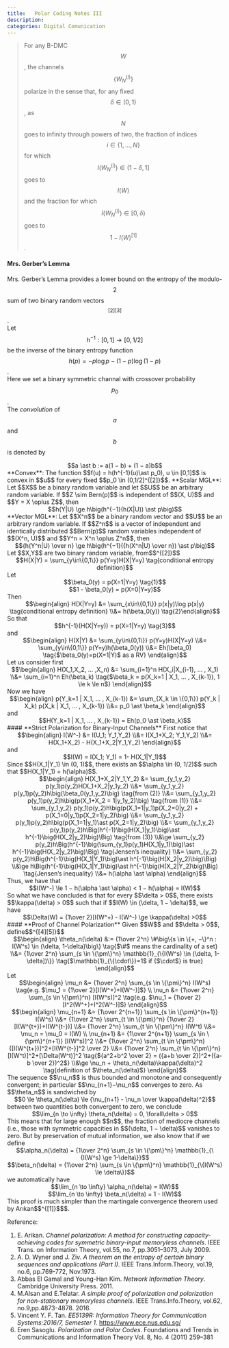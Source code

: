 ```yaml
---
title:   Polar Coding Notes III
description: 
categories: Digital Comunication
---
```


>  For any B-DMC $$W$$, the channels $$\{W_N^{(i)}\}$$ polarize in the sense that, for any fixed $$\delta \in (0, 1)$$, as $$N$$ goes to infinity through powers of two, the fraction of indices $$i \in \{1, \dots, N\}$$ for which $$I(W_N^{(i)}) \in (1 − \delta, 1]$$ goes to $$I(W)$$ and the fraction for which $$I(W_N^{(i)}) \in [0, \delta)$$ goes to $$1−I(W)^{[1]}$$.
  
#### **Mrs. Gerber’s Lemma**  
Mrs. Gerber’s Lemma provides a lower bound on the entropy of the modulo-$$2$$ sum of two binary random vectors$$^{[2][3]}$$.  
Let $$h^{-1} : [0, 1] \to [0, 1/2]$$ be the inverse of the binary entropy function $$h(p) = -p\log p - (1-p)\log(1-p)$$.  
Here we set a binary symmetric channal with crossover probability $$p_0$$.  
The *convolution* of $$a$$ and $$b$$ is denoted by  
<center>$$a \ast b := a(1 − b) + (1 − a)b$$</center>  
**Convex**: The function $$f(u) = h(h^{-1}(u)\ast p_0), u \in [0,1]$$ is convex in $$u$$ for every fixed $$p_0 \in (0,1/2]^{[2]}$$.  
**Scalar MGL**: Let $$X$$ be a binary random variable and let $$U$$ be an arbitrary random variable. If $$Z \sim Bern(p)$$ is independent of $$(X, U)$$ and $$Y = X \oplus Z$$, then
<center>$$h(Y|U) \ge h\big(h^{−1}(h(X|U)) \ast p\big)$$</center> 
**Vector MGL**: Let $$X^n$$ be a binary random vector and $$U$$ be an arbitrary random variable. If $$Z^n$$ is a vector of independent and identically distributed $$Bern(p)$$ random variables independent of $$(X^n, U)$$ and $$Y^n = X^n \oplus Z^n$$, then  
<center>$${h(Y^n|U) \over n} \ge h\big(h^{−1}({h(X^n|U) \over n}) \ast p\big)$$</center>  
Let $$X,Y$$ are two binary random variable, from$$^{[2]}$$  
<center>$$H(X|Y) = \sum_{y\in\{0,1\}} p(Y=y)H(X|Y=y) \tag{conditional entropy definition}$$</center>  
Let  
<center>$$\beta_0(y) = p(X=1|Y=y) \tag{1}$$</center>  
<center>$$1 - \beta_0(y) = p(X=0|Y=y)$$</center>  
Then    
<center>$$\begin{align} H(X|Y=y) &= \sum_{x\in\{0,1\}} p(x|y)\log p(x|y) \tag{conditional entropy definition} \\&= h(\beta_0(y)) \tag{2}\end{align}$$</center>  
So that  
<center>$$h^{-1}(H(X|Y=y)) = p(X=1|Y=y) \tag{3}$$</center>  
and  
<center>$$\begin{align} H(X|Y) &= \sum_{y\in\{0,1\}} p(Y=y)H(X|Y=y) \\&= \sum_{y\in\{0,1\}} p(Y=y)h(\beta_0(y)) \\&= Eh(\beta_0) \tag{$\beta_0(y)=p(X=1|Y)$ as a RV} \end{align}$$</center>  
Let us consider first  
<center>$$\begin{align} H(X_1,X_2, ... ,X_n) &= \sum_{i=1}^n H(X_i|X_{i-1}, ... , X_1) \\&= \sum_{i=1}^n Eh(\beta_k) \tag{$\beta_k = p(X_k=1 | X_1, ... , X_{k-1}), 1 \le k \le n$} \end{align}$$</center>  
Now we have  
<center>$$\begin{align} p(Y_k=1 | X_1, ... , X_{k-1}) &= \sum_{X_k \in \{0,1\}} p(Y_k | X_k) p(X_k | X_1, ... , X_{k-1}) \\&= p_0 \ast \beta_k \end{align}$$</center>  
and  
<center>$$H(Y_k=1 | X_1, ... , X_{k-1}) = Eh(p_0 \ast \beta_k)$$</center>  
#### **Strict Polarization for Binary-Input Channels**  
First notice that  
<center>$$\begin{align} I(W^-) &= I(U_1; Y_1,Y_2) \\&=  I(X_1+X_2; Y_1,Y_2) \\&= H(X_1+X_2) - H(X_1+X_2|Y_1,Y_2) \end{align}$$</center>  
and  
<center>$$I(W) = I(X_1; Y_1) = 1- H(X_1|Y_1)$$</center>  
Since $$H(X_1|Y_1) \in (0, 1)$$, there exists an $$\alpha \in (0, 1/2)$$ such that $$H(X_1|Y_1) = h(\alpha)$$.  
<center>$$\begin{align} H(X_1+X_2|Y_1,Y_2) &= \sum_{y_1,y_2} p(y_1)p(y_2)H(X_1+X_2|y_1y_2) \\&= \sum_{y_1,y_2} p(y_1)p(y_2)h\big(\beta_0(y_1,y_2)\big) \tag{from (2)} \\&= \sum_{y_1,y_2} p(y_1)p(y_2)h\big(p(X_1+X_2 = 1|y_1y_2)\big) \tag{from (1)} \\&= \sum_{y_1,y_2} p(y_1)p(y_2)h\big(p(X_1=1|y_1)p(X_2=0|y_2) + p(X_1=0|y_1)p(X_2=1|y_2)\big) \\&= \sum_{y_1,y_2} p(y_1)p(y_2)h\big(p(X_1=1|y_1)\ast p(X_2=1|y_2)\big) \\&= \sum_{y_1,y_2} p(y_1)p(y_2)h\Big(h^{-1}\big(H(X_1|y_1)\big)\ast h^{-1}\big(H(X_2|y_2)\big)\Big) \tag{from (3)} \\&\ge \sum_{y_2} p(y_2)h\Big(h^{-1}\big(\sum_{y_1}p(y_1)H(X_1|y_1)\big)\ast h^{-1}\big(H(X_2|y_2)\big)\Big) \tag{Jensen’s inequality} \\&= \sum_{y_2} p(y_2)h\Big(h^{-1}\big(H(X_1|Y_1)\big)\ast h^{-1}\big(H(X_2|y_2)\big)\Big) \\&\ge h\Big(h^{-1}\big(H(X_1|Y_1)\big)\ast h^{-1}\big(H(X_2|Y_2)\big)\Big) \tag{Jensen’s inequality} \\&= h(\alpha \ast \alpha) \end{align}$$</center>  
Thus, we have that  
<center>$$I(W^-) \le 1 − h(\alpha \ast \alpha) < 1 − h(\alpha) = I(W)$$</center>  
So what we have concluded is that for every $$\delta > 0$$, there exists $$\kappa(\delta) > 0$$ such that if $$I(W) \in (\delta, 1 − \delta)$$, we have  
<center>$$\Delta(W) = {1\over 2}[I(W^+) - I(W^-) \ge \kappa(\delta) >0$$</center>  
#### **Proof of Channel Polarization**  
Given $$W$$ and $$\delta > 0$$, define$$^{[4][5]}$$  
<center>$$\begin{align} \theta_n(\delta) &:= {1\over 2^n} \#\big\{s \in \{+, −\}^n : I(W^s) \in (\delta, 1-\delta)\big\} \tag{$\#$ means the cardinality of a set} \\&=  {1\over 2^n} \sum_{s \in \{\pm\}^n} \mathbb{1}_{\{I(W^s) \in (\delta, 1-\delta])\}} \tag{$\mathbb{1}_{\{\cdot\}}=1$ if {$\cdot$} is true} \end{align}$$</center>  
Let  
<center>$$\begin{align} \mu_n &= {1\over 2^n} \sum_{s \in \{\pm\}^n} I(W^s) \tag{e.g. $\mu_1 = {1\over 2}[I(W^+)+I(W^-)]$} \\ \nu_n &= {1\over 2^n} \sum_{s \in \{\pm\}^n} [I(W^s)]^2 \tag{e.g. $\nu_1 = {1\over 2} [I^2(W^+)+I^2(W^-)]$} \end{align}$$</center>  
<center>$$\begin{align} \mu_{n+1} &= {1\over 2^{n+1}} \sum_{s \in \{\pm\}^{n+1}} I(W^s) \\&= {1\over 2^n} \sum_{t \in \{\pm\}^n} {1\over 2} [I(W^{t+})+I(W^{t-})] \\&= {1\over 2^n} \sum_{t \in \{\pm\}^n} I(W^t) \\&= \mu_n = \mu_0 = I(W) \\ \nu_{n+1} &= {1\over 2^{n+1}} \sum_{s \in \{\pm\}^{n+1}} [I(W^s)]^2 \\&= {1\over 2^n} \sum_{t \in \{\pm\}^n} {[I(W^{t+})]^2+[I(W^{t-}]^2 \over 2} \\&= {1\over 2^n} \sum_{t \in \{\pm\}^n} [I(W^t)]^2+[\Delta(W^t)]^2 \tag{${a^2+b^2 \over 2} = ({a+b \over 2})^2+({a-b \over 2})^2$} \\&\ge \nu_n + \theta_n(\delta)\kappa(\delta)^2 \tag{definition of $\theta_n(\delta)$} \end{align}$$</center>  
The sequence $$\nu_n$$ is thus bounded and monotone and consequently convergent; in particular $$\nu_{n+1}−\nu_n$$ converges to zero. As $$\theta_n$$ is sandwiched by  
<center>$$0 \le \theta_n(\delta) \le {\nu_{n+1} - \nu_n \over \kappa(\delta)^2}$$</center>  
between two quantities both convergent to zero, we conclude  
<center>$$\lim_{n \to \infty} \theta_n(\delta) = 0, \forall\delta > 0$$</center>  
This means that for large enough $$n$$, the fraction of mediocre channels (i.e., those with symmetric capacities in $$(\delta, 1 − \delta)$$ vanishes to zero. But by preservation of mutual information, we also know that if we define  
<center>$$\alpha_n(\delta) = {1\over 2^n} \sum_{s \in \{\pm\}^n} \mathbb{1}_{\{I(W^s) \ge 1-\delta\}}$$</center>  
<center>$$\beta_n(\delta) = {1\over 2^n} \sum_{s \in \{\pm\}^n} \mathbb{1}_{\{I(W^s) \le \delta\}}$$</center>  
we automatically have  
<center>$$\lim_{n \to \infty} \alpha_n(\delta) = I(W)$$</center>  
<center>$$\lim_{n \to \infty} \beta_n(\delta) = 1 - I(W)$$</center>  
This proof is much simpler than the martingale convergence theorem used by Arıkan$$^{[1]}$$$.
    
Reference:  
1. E. Arikan. *Channel polarization: A method for constructing capacity-achieving codes for symmetric binary-input memoryless channels*. IEEE Trans. on Information Theory, vol.55, no.7, pp.3051–3073, July 2009.  
2. A. D. Wyner and J. Ziv. *A theorem on the entropy of certain binary sequences and applications (Part I)*. IEEE Trans.Inform.Theory, vol.19, no.6, pp.769-772, Nov.1973.  
3. Abbas El Gamal and Young-Han Kim. *Network Information Theory*. Cambridge University Press. 2011.  
4. M.Alsan and E.Telatar. *A simple proof of polarization and polarization for non-stationary memoryless channels*. IEEE Trans.Info.Theory, vol.62, no.9,pp.4873-4878. 2016.  
5. Vincent Y. F. Tan. *EE5139R: Information Theory for Communication Systems:2016/7, Semester 1*. https://www.ece.nus.edu.sg/  
6. Eren Sasoglu. *Polarization and Polar Codes*. Foundations and Trends in Communications and Information Theory Vol. 8, No. 4 (2011) 259–381  


